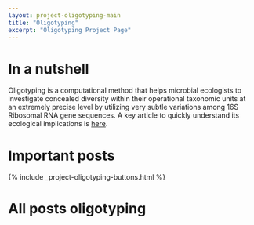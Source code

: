 ```yaml
---
layout: project-oligotyping-main
title: "Oligotyping"
excerpt: "Oligotyping Project Page"
---
```



# In a nutshell

Oligotyping is a computational method that helps microbial ecologists to investigate concealed diversity within their operational taxonomic units at an extremely precise level by utilizing very subtle variations among 16S Ribosomal RNA gene sequences. A key article to quickly understand its ecological implications is [here](http://www.pnas.org/content/111/28/E2875.full).

# Important posts

{% include _project-oligotyping-buttons.html %}

# All posts oligotyping
